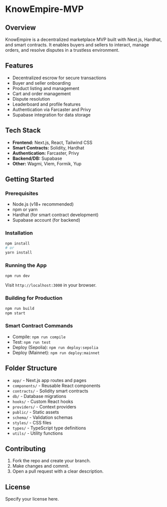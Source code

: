 # KnowEmpire-MVP

## Overview

KnowEmpire is a decentralized marketplace MVP built with Next.js, Hardhat, and smart contracts. It enables buyers and sellers to interact, manage orders, and resolve disputes in a trustless environment.

## Features

- Decentralized escrow for secure transactions
- Buyer and seller onboarding
- Product listing and management
- Cart and order management
- Dispute resolution
- Leaderboard and profile features
- Authentication via Farcaster and Privy
- Supabase integration for data storage

## Tech Stack

- **Frontend:** Next.js, React, Tailwind CSS
- **Smart Contracts:** Solidity, Hardhat
- **Authentication:** Farcaster, Privy
- **Backend/DB:** Supabase
- **Other:** Wagmi, Viem, Formik, Yup

## Getting Started

### Prerequisites

- Node.js (v18+ recommended)
- npm or yarn
- Hardhat (for smart contract development)
- Supabase account (for backend)

### Installation

```bash
npm install
# or
yarn install
```

### Running the App

```bash
npm run dev
```

Visit `http://localhost:3000` in your browser.

### Building for Production

```bash
npm run build
npm start
```

### Smart Contract Commands

- Compile: `npm run compile`
- Test: `npm run test`
- Deploy (Sepolia): `npm run deploy:sepolia`
- Deploy (Mainnet): `npm run deploy:mainnet`

## Folder Structure

- `app/` - Next.js app routes and pages
- `components/` - Reusable React components
- `contracts/` - Solidity smart contracts
- `db/` - Database migrations
- `hooks/` - Custom React hooks
- `providers/` - Context providers
- `public/` - Static assets
- `schema/` - Validation schemas
- `styles/` - CSS files
- `types/` - TypeScript type definitions
- `utils/` - Utility functions

## Contributing

1. Fork the repo and create your branch.
2. Make changes and commit.
3. Open a pull request with a clear description.

## License

Specify your license here.
